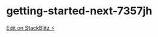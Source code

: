 # getting-started-next-7357jh

[Edit on StackBlitz ⚡️](https://stackblitz.com/edit/getting-started-next-7357jh)